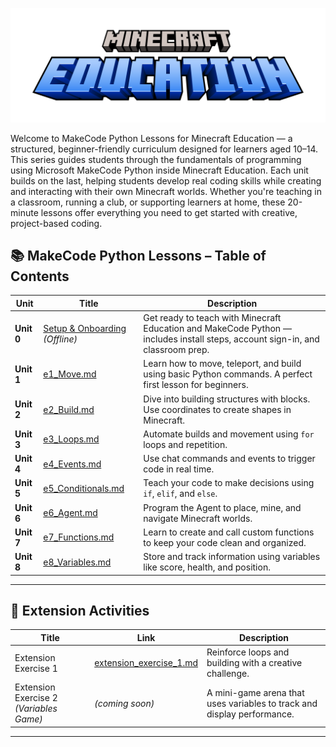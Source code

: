 ![Minecraft Education Logo](images/education-minecraft-logo.png)

Welcome to MakeCode Python Lessons for Minecraft Education — a structured, beginner-friendly curriculum designed for learners aged 10–14. This series guides students through the fundamentals of programming using Microsoft MakeCode Python inside Minecraft Education. Each unit builds on the last, helping students develop real coding skills while creating and interacting with their own Minecraft worlds. Whether you're teaching in a classroom, running a club, or supporting learners at home, these 20-minute lessons offer everything you need to get started with creative, project-based coding.

## 📚 MakeCode Python Lessons – Table of Contents

| Unit       | Title                                                                                                    | Description                                                                                                                    |
| ---------- | -------------------------------------------------------------------------------------------------------- | ------------------------------------------------------------------------------------------------------------------------------ |
| **Unit 0** | [Setup & Onboarding](#) *(Offline)*                                                                      | Get ready to teach with Minecraft Education and MakeCode Python — includes install steps, account sign-in, and classroom prep. |
| **Unit 1** | [e1\_Move.md](https://github.com/juedwards/MakeCode_python_lessons/blob/main/e1_Move.md)                 | Learn how to move, teleport, and build using basic Python commands. A perfect first lesson for beginners.                      |
| **Unit 2** | [e2\_Build.md](https://github.com/juedwards/MakeCode_python_lessons/blob/main/e2_Build.md)               | Dive into building structures with blocks. Use coordinates to create shapes in Minecraft.                                      |
| **Unit 3** | [e3\_Loops.md](https://github.com/juedwards/MakeCode_python_lessons/blob/main/e3_Loops.md)               | Automate builds and movement using `for` loops and repetition.                                                                 |
| **Unit 4** | [e4\_Events.md](https://github.com/juedwards/MakeCode_python_lessons/blob/main/e4_Events.md)             | Use chat commands and events to trigger code in real time.                                                                     |
| **Unit 5** | [e5\_Conditionals.md](https://github.com/juedwards/MakeCode_python_lessons/blob/main/e5_Conditionals.md) | Teach your code to make decisions using `if`, `elif`, and `else`.                                                              |
| **Unit 6** | [e6\_Agent.md](https://github.com/juedwards/MakeCode_python_lessons/blob/main/e6_Agent.md)               | Program the Agent to place, mine, and navigate Minecraft worlds.                                                               |
| **Unit 7** | [e7\_Functions.md](https://github.com/juedwards/MakeCode_python_lessons/blob/main/e7_Functions.md)       | Learn to create and call custom functions to keep your code clean and organized.                                               |
| **Unit 8** | [e8\_Variables.md](https://github.com/juedwards/MakeCode_python_lessons/blob/main/e8_Variables.md)       | Store and track information using variables like score, health, and position.                                                  |

---

## 🌟 Extension Activities

| Title                                   | Link                                                                                                                | Description                                                             |
| --------------------------------------- | ------------------------------------------------------------------------------------------------------------------- | ----------------------------------------------------------------------- |
| Extension Exercise 1                    | [extension\_exercise\_1.md](https://github.com/juedwards/MakeCode_python_lessons/blob/main/extension_exercise_1.md) | Reinforce loops and building with a creative challenge.                 |
| Extension Exercise 2 *(Variables Game)* | *(coming soon)*                                                                                                     | A mini-game arena that uses variables to track and display performance. |

---

